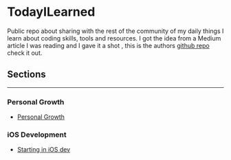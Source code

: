# TodayILearned
Public repo about sharing with the rest of the community of my daily things I learn about coding skills, tools and resources. I got the idea from a Medium article I was reading and I gave it a shot , this is the authors [github repo](https://github.com/wajahatkarim3/Today-I-Learned) check it out.


## Sections
---
### Personal Growth
- [Personal Growth](Personal-Growth/Show-Your-Job-Tools.md)

### iOS Development
- [Starting in iOS dev](iOS-Dev/Development/Starting-in-iOS.md)
